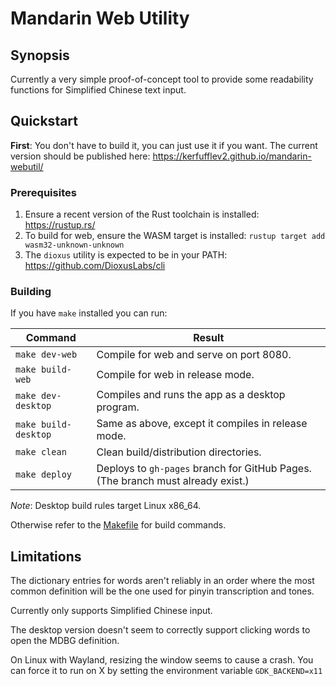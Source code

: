 # Mandarin Web Utility

## Synopsis

Currently a very simple proof-of-concept tool to provide some readability functions for Simplified Chinese text input.

## Quickstart

**First**: You don't have to build it, you can just use it if you want. The current version should be published here: https://kerfufflev2.github.io/mandarin-webutil/

### Prerequisites

1. Ensure a recent version of the Rust toolchain is installed: https://rustup.rs/
2. To build for web, ensure the WASM target is installed: `rustup target add wasm32-unknown-unknown`
3. The `dioxus` utility is expected to be in your PATH: https://github.com/DioxusLabs/cli

### Building

If you have `make` installed you can run:

Command|Result
-|-
`make dev-web`|Compile for web and serve on port 8080.
`make build-web`|Compile for web in release mode.
`make dev-desktop`|Compiles and runs the app as a desktop program.
`make build-desktop`|Same as above, except it compiles in release mode.
`make clean`|Clean build/distribution directories.
`make deploy`|Deploys to `gh-pages` branch for GitHub Pages. (The branch must already exist.)

*Note*: Desktop build rules target Linux x86_64.

Otherwise refer to the [Makefile](./Makefile) for build commands.

## Limitations

The dictionary entries for words aren't reliably in an order where the most common definition will be the one used for pinyin transcription and tones.

Currently only supports Simplified Chinese input.

The desktop version doesn't seem to correctly support clicking words to open the MDBG definition.

On Linux with Wayland, resizing the window seems to cause a crash. You can force it to run on X by setting the environment variable `GDK_BACKEND=x11`
